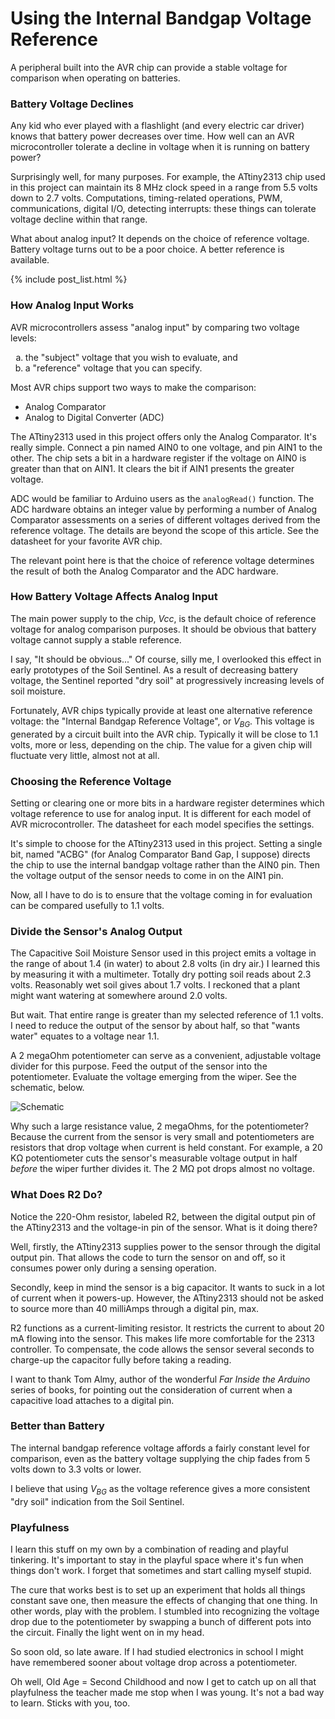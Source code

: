 # Using the Internal Bandgap Voltage Reference
A peripheral built into the AVR chip can provide a stable voltage for comparison when operating on batteries.

### Battery Voltage Declines
Any kid who ever played with a flashlight (and every electric car driver) knows that battery power decreases over time. How well can an AVR microcontroller tolerate a decline in voltage when it is running on battery power?

Surprisingly well, for many purposes. For example, the ATtiny2313 chip used in this project can maintain its 8 MHz clock speed in a range from 5.5 volts down to 2.7 volts. Computations, timing-related operations, PWM, communications, digital I/O, detecting interrupts: these things can tolerate voltage decline within that range.

What about analog input? It depends on the choice of reference voltage. Battery voltage turns out to be a poor choice. A better reference is available.

<!-- the following produces a list of posts -->
{% include post_list.html %}

### How Analog Input Works
AVR microcontrollers assess "analog input" by comparing two voltage levels:

<ol type="a">
  <li> the "subject" voltage that you wish to evaluate, and</li>
  <li> a "reference" voltage that you can specify.</li>
</ol>

Most AVR chips support two ways to make the comparison: 
* Analog Comparator
* Analog to Digital Converter (ADC)

The ATtiny2313 used in this project offers only the Analog Comparator. It's really simple. Connect a pin named AIN0 to one voltage, and pin AIN1 to the other. The chip sets a bit in a hardware register if the voltage on AIN0 is greater than that on AIN1. It clears the bit if AIN1 presents the greater voltage.

ADC would be familiar to Arduino users as the ```analogRead()``` function. The ADC hardware obtains an integer value by performing a number of Analog Comparator assessments on a series of different voltages derived from the reference voltage. The details are beyond the scope of this article. See the datasheet for your favorite AVR chip. 

The relevant point here is that the choice of reference voltage determines the result of both the Analog Comparator and the ADC hardware.

### How Battery Voltage Affects Analog Input
The main power supply to the chip, *Vcc*, is the default choice of reference voltage for analog comparison purposes. It should be obvious that battery voltage cannot supply a stable reference. 

I say, "It should be obvious..." Of course, silly me, I overlooked this effect in early prototypes of the Soil Sentinel. As a result of decreasing battery voltage, the Sentinel reported "dry soil" at progressively increasing levels of soil moisture.

Fortunately, AVR chips typically provide at least one alternative reference voltage: the "Internal Bandgap Reference Voltage", or *V<sub>BG</sub>*. This voltage is generated by a circuit built into the AVR chip. Typically it will be close to 1.1 volts, more or less, depending on the chip. The value for a given chip will fluctuate very little, almost not at all.

### Choosing the Reference Voltage
Setting or clearing one or more bits in a hardware register determines which voltage reference to use for analog input. It is different for each model of AVR microcontroller. The datasheet for each model specifies the settings.

It's simple to choose for the ATtiny2313 used in this project. Setting a single bit, named "ACBG" (for Analog Comparator Band Gap, I suppose) directs the chip to use the internal bandgap voltage rather than the AIN0 pin. Then the voltage output of the sensor needs to come in on the AIN1 pin.

Now, all I have to do is to ensure that the voltage coming in for evaluation can be compared usefully to 1.1 volts.

### Divide the Sensor's Analog Output
The Capacitive Soil Moisture Sensor used in this project emits a voltage in the range of about 1.4 (in water) to about 2.8 volts (in dry air.) I learned this by measuring it with a multimeter. Totally dry potting soil reads about 2.3 volts. Reasonably wet soil gives about 1.7 volts. I reckoned that a plant might want watering at somewhere around 2.0 volts.

But wait. That entire range is greater than my selected reference of 1.1 volts. I need to reduce the output of the sensor by about half, so that "wants water" equates to a voltage near 1.1. 

A 2 megaOhm potentiometer can serve as a convenient, adjustable voltage divider for this purpose. Feed the output of the sensor into the potentiometer. Evaluate the voltage emerging from the wiper. See the schematic, below.

![Schematic]({{site.baseurl}}/images/schematic_Vbg.png)

Why such a large resistance value, 2 megaOhms, for the potentiometer? Because the current from the sensor is very small and potentiometers are resistors that drop voltage when current is held constant. For example, a 20 K&Omega; potentiometer cuts the sensor's measurable voltage output in half *before* the wiper further divides it. The 2 M&Omega; pot drops almost no voltage.

### What Does R2 Do?
Notice the 220-Ohm resistor, labeled R2, between the digital output pin of the ATtiny2313 and the voltage-in pin of the sensor. What is it doing there? 

Well, firstly, the ATtiny2313 supplies power to the sensor through the digital output pin. That allows the code to turn the sensor on and off, so it consumes power only during a sensing operation.

Secondly, keep in mind the sensor is a big capacitor. It wants to suck in a lot of current when it powers-up. However, the ATtiny2313 should not be asked to source more than 40 milliAmps through a digital pin, max. 

R2 functions as a current-limiting resistor. It restricts the current to about 20 mA flowing into the sensor. This makes life more comfortable for the 2313 controller. To compensate, the code allows the sensor several seconds to charge-up the capacitor fully before taking a reading. 

I want to thank Tom Almy, author of the wonderful *Far Inside the Arduino* series of books, for pointing out the consideration of current when a capacitive load attaches to a digital pin.

### Better than Battery
The internal bandgap reference voltage affords a fairly constant level for comparison, even as the battery voltage supplying the chip fades from 5 volts down to 3.3 volts or lower.

I believe that using *V<sub>BG</sub>* as the voltage reference gives a more consistent "dry soil" indication from the Soil Sentinel.

### Playfulness
I learn this stuff on my own by a combination of reading and playful tinkering. It's important to stay in the playful space where it's fun when things don't work. I forget that sometimes and start calling myself stupid. 

The cure that works best is to set up an experiment that holds all things constant save one, then measure the effects of changing that one thing. In other words, play with the problem. I stumbled into recognizing the voltage drop due to the potentiometer by swapping a bunch of different pots into the circuit. Finally the light went on in my head. 

So soon old, so late aware. If I had studied electronics in school I might have remembered sooner about voltage drop across a potentiometer.

Oh well, Old Age = Second Childhood and now I get to catch up on all that playfulness the teacher made me stop when I was young. It's not a bad way to learn. Sticks with you, too.
